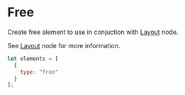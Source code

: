 # Free
Create free alement to use in conjuction with [Layout](/library/nodes/layout) node.

See  [Layout](/library/nodes/layout) node for more information.

```js
let elements = [
  {
    type: "free"
  }
];

```

